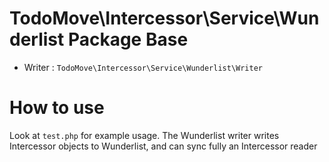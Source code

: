 # TodoMove\Intercessor\Service\Wunderlist Package Base

* Writer : `TodoMove\Intercessor\Service\Wunderlist\Writer`

# How to use

Look at `test.php` for example usage.  The Wunderlist writer writes Intercessor objects to Wunderlist, and can sync fully an Intercessor reader